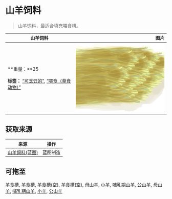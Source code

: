 # 山羊饲料  
> 山羊饲料，最适合填充喂食槽。  
  
  山羊饲料  |   图片   
 ----  |  ----:   
 **重量：**25<br><br>**标签：**	[“可烹饪的”](tag_Cookable.md), [“喂食（草食动物）”](tag_FeedHerb.md)  |  ![](Sprite/GoatFeed.png)   
  
## 获取来源  
来源  |  操作  
----  |  ----  
[山羊饲料(蓝图)](Bp_FeedGoat.md)  |  蓝图制造  
## 可拖至  
[羊食槽](GoatFeeder.md), [羊食槽](GoatFeeder.md), [羊食槽(空)](GoatFeederEmpty.md), [羊食槽(空)](GoatFeederEmpty.md), [母山羊](GoatEnclosureFemale.md), [小羊](GoatEnclosureKid.md), [哺乳期山羊](GoatEnclosureLactating.md), [公山羊](GoatEnclosureMale.md), [母山羊](GoatTiedFemale.md), [哺乳期山羊](GoatTiedFemaleLactating.md), [小羊](GoatTiedKid.md), [公山羊](GoatTiedMale.md)  
